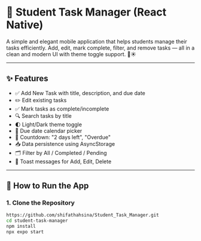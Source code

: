 # 📘 Student Task Manager (React Native)

A simple and elegant mobile application that helps students manage their tasks efficiently. Add, edit, mark complete, filter, and remove tasks — all in a clean and modern UI with theme toggle support. 🌙☀️

---

## ✨ Features

- ✅ Add New Task with title, description, and due date
- ✏️ Edit existing tasks
- ✅ Mark tasks as complete/incomplete
- 🔍 Search tasks by title
- 🌓 Light/Dark theme toggle
- 📅 Due date calendar picker
- 🔁 Countdown: "2 days left", "Overdue"
- 📥 Data persistence using AsyncStorage
- 🗂️ Filter by All / Completed / Pending
- 💬 Toast messages for Add, Edit, Delete

---



## 🚀 How to Run the App

### 1. Clone the Repository

```bash
https://github.com/shifathahsina/Student_Task_Manager.git
cd student-task-manager
npm install
npx expo start
